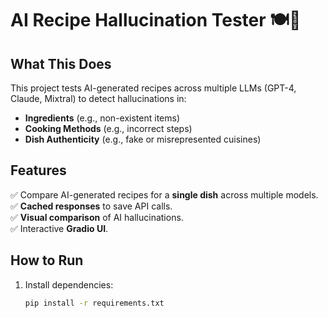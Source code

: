 # AI Recipe Hallucination Tester 🍽️🤖

## What This Does
This project tests AI-generated recipes across multiple LLMs (GPT-4, Claude, Mixtral) to detect hallucinations in:
- **Ingredients** (e.g., non-existent items)
- **Cooking Methods** (e.g., incorrect steps)
- **Dish Authenticity** (e.g., fake or misrepresented cuisines)

## Features
✅ Compare AI-generated recipes for a **single dish** across multiple models.  
✅ **Cached responses** to save API calls.  
✅ **Visual comparison** of AI hallucinations.  
✅ Interactive **Gradio UI**.

## How to Run
1. Install dependencies:  
   ```bash
   pip install -r requirements.txt

